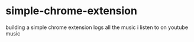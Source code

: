 # simple-chrome-extension
building a simple chrome extension
logs all the music i listen to on youtube music
